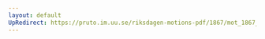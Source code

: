 ```yaml
---
layout: default
UpRedirect: https://pruto.im.uu.se/riksdagen-motions-pdf/1867/mot_1867__ak__148.pdf
---
```

